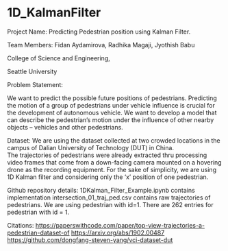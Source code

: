 # 1D_KalmanFilter

Project Name: Predicting Pedestrian position using Kalman Filter.

Team Members: Fidan Aydamirova, Radhika Magaji, Jyothish Babu

College of Science and Engineering,

Seattle University

Problem Statement:

We want to predict the possible future positions of pedestrians. Predicting the motion of a group of pedestrians under vehicle influence is crucial for the development of autonomous vehicle. We want to develop a model that can describe the pedestrian’s motion under the influence of other nearby objects – vehicles and other pedestrians. 

Dataset: 
We are using the dataset collected at two crowded locations in the campus of Dalian University of Technology (DUT) in China.  
The trajectories of pedestrians were already extracted thru processing video frames that come from a down-facing camera mounted on a hovering drone as the recording equipment.
For the sake of simplicity, we are using 1D Kalman filter and considering only the ‘x’ position of one pedestrian.

Github repository details:
1DKalman_Filter_Example.ipynb contains implementation
intersection_01_traj_ped.csv contains raw trajectories of pedestrians. We are using pedestrian with id=1. There are 262 entries for pedestrian with id = 1.

Citations: 
https://paperswithcode.com/paper/top-view-trajectories-a-pedestrian-dataset-of
https://arxiv.org/abs/1902.00487
https://github.com/dongfang-steven-yang/vci-dataset-dut
